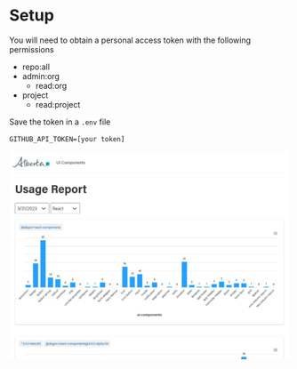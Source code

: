 # Setup

You will need to obtain a personal access token with the following permissions
- repo:all
- admin:org
  - read:org
- project
  - read:project

Save the token in a `.env` file

```
GITHUB_API_TOKEN=[your token]
```

![](.images/20230331155914.png)
